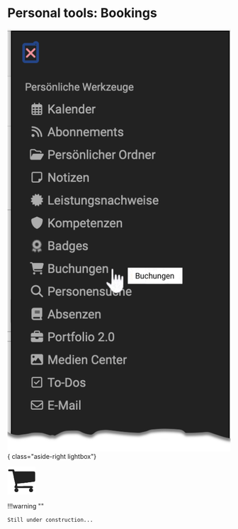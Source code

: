# Personal tools: Bookings

![pers_menu_bookings_v1_de.png](assets/pers_menu_bookings_v1_de.png){ class="aside-right lightbox"}

![icon_bookings.png](assets/icon_bookings.png)


!!!warning ""

    Still under construction...

